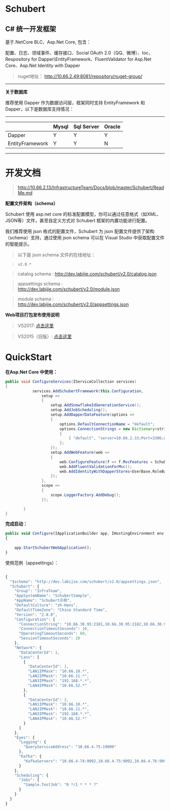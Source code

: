 # Schubert

## C# 统一开发框架

基于.NetCore BLC、Asp.Net Core, 包含：

配置、日志、领域事件、缓存接口、Social OAuth 2.0（QQ、微博）、Ioc、Respository for Dapper\EntityFramework、FluentValidator for Asp.Net Core、Asp.Net Identity with Dapper


>nuget地址： http://10.66.2.49:8081/repository/nuget-group/

---

**关于数据库**   

推荐使用 Dapper 作为数据访问层，框架同时支持 EntityFramework 和 Dapper，以下是数据库支持情况：   

---   


|               | Mysql  |  Sql Server | Oracle 
---------- |----------|--------------|------
Dapper  |      Y      |    Y               |    Y
EntityFramework |      Y      |    Y               |    N

---

# 开发文档

>http://10.66.2.13/InfrastructureTeam/Docs/blob/master/Schubert/ReadMe.md

**配置文件架构（schema）**

Schubert 使用 asp.net core 的标准配置模型，你可以通过任意格式（如XML、JSON等）文件，甚至自定义方式对 Schubert 框架的内置功能进行配置。    

我们推荐使用 json 格式的配置文件，Schubert 为 json 配置文件提供了架构（schema）支持，通过使用 json schema 可以在 Visual Studio 中获取配置文件的智能提示。   

>以下是 json schema 文件的在线地址：

>`v2.0.*`

>catalog schema : http://dev.labijie.com/schubert/v2.0/catalog.json

>appsettings schema : http://dev.labijie.com/schubert/v2.0/module.json   

>module schema : http://dev.labijie.com/schubert/v2.0/appsettings.json


**Web项目打包发布使用说明** 
> VS2017:
[点击这里](http://10.66.2.13/InfrastructureTeam/Schubert/blob/master/src/Tooling/dotnet-modularity/ReadMe.md)

> VS2015（旧版）:
[点击这里](http://10.66.2.13/InfrastructureTeam/Schubert/blob/master/src/Tooling/Schubert.Framework.Modularity.Tools/ReadMe.md)

# QuickStart

**在Asp.Net Core 中使用：**

```java
public void ConfigureServices(IServiceCollection services)
{
            services.AddSchubertFramework(this.Configuration,
                setup =>
                {
                    setup.AddSnowflakeIdGenerationService();
                    setup.AddJobScheduling();
                    setup.AddDapperDataFeature(options =>
                    {
                        options.DefaultConnectionName = "default";
                        options.ConnectionStrings = new Dictionary<string, string>
                        {
                            { "default", "server=10.66.2.33;Port=3306;user id=root;password=setpay@123;database=test_identity;" }
                        };
                    });
                    setup.AddWebFeature(web =>
                    {
                        web.ConfigureFeature(f => f.MvcFeatures = Schubert.Framework.Web.MvcFeatures.Full);
                        web.AddFluentValidationForMvc();                        
                        web.AddIdentityWithDapperStores<UserBase,RoleBase, DapperIdentityService>();
                    });
                },
                scope =>
                {
                    scope.LoggerFactory.AddDebug();
                });

        }
}
```
**完成启动：**

```javascript
public void Configure(IApplicationBuilder app, IHostingEnvironment env, ILoggerFactory loggerFactory)
{
   
    app.StartSchubertWebApplication();
}
```



使用范例（appsettings）：
```javascript

{
  "$schema": "http://dev.labijie.com/schubert/v2.0/appsettings.json",
  "Schubert": {
    "Group": "InfraTeam",
    "AppSystemName": "SchubertSample",
    "AppName": "Schubert示例",
    "DefaultCulture": "zh-Hans",
    "DefaultTimeZone": "China Standard Time",
    "Version": "2.0.0",
    "Configuration": {
      "ConnectionString": "10.66.30.95:2181,10.66.30.95:2182,10.66.30.95:2183",
      "ConnectionTimeoutSeconds": 10,
      "OperatingTimeoutSeconds": 60,
      "SessionTimeoutSeconds": 20
    },
    "Network": {
      "DataCenterId": 1,
      "Lans": [
        {
          "DataCenterId": 1,
          "LAN1IPMask": "10.66.10.*",
          "LAN2IPMask": "10.66.11.*",
          "LAN3IPMask": "192.168.*.*",
          "LAN4IPMask": "10.66.52.*"
        },
        {
          "DataCenterId": 2,
          "LAN1IPMask": "10.66.10.*",
          "LAN2IPMask": "10.66.11.*",
          "LAN3IPMask": "192.168.*.*",
          "LAN4IPMask": "10.66.52.*"
        }
      ]
    },
    "Eyes": {
      "Logging": {
        "QueryServiceAddress": "10.66.4.75:19000"
      },
      "Kafka": {
        "KafkaServers": "10.66.4.74:9092,10.66.4.75:9092,10.66.4.76:9092"
      }
    },
    "Scheduling": {
      "Jobs": {
        "Sample.TestJob": "0 */1 * * * ?"
      }
    }
  }
}



```

